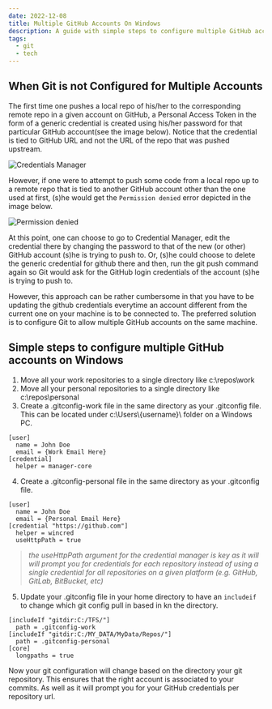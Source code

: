 ```yaml
---
date: 2022-12-08
title: Multiple GitHub Accounts On Windows
description: A guide with simple steps to configure multiple GitHub accounts on Windows.
tags:
  - git
  - tech
---
```

## When Git is not Configured for Multiple Accounts
The first time one pushes a local repo of his/her to the corresponding remote repo in a given account on GitHub, a Personal Access Token in the form of a generic credential is created using his/her password for that particular GitHub account(see the image below). Notice that the credential is tied to GitHub URL and not the URL of the repo that was pushed upstream.

![Credentials Manager](/blog/img/posts/multiple-github-accounts-in-windows/credentials-for-1st-github-push.png)

However, if one were to attempt to push some code from a local repo up to a remote repo that is tied to another GitHub account other than the one used at first, (s)he would get the `Permission denied` error depicted in the image below.

![Permission denied](/blog/img/posts/multiple-github-accounts-in-windows/remote-push-error-on-2nd-github-account.png)

At this point, one can choose to go to Credential Manager, edit the credential there by changing the password to that of the new (or other) GitHub account (s)he is trying to push to. Or, (s)he could choose to delete the generic credential for github there and then, run the git push command again so Git would ask for the GitHub login credentials of the account (s)he is trying to push to.

However, this approach can be rather cumbersome in that you have to be updating the github credentials everytime an account different from the current one on your machine is to be connected to. The preferred solution is to configure Git to allow multiple GitHub accounts on the same machine.

## Simple steps to configure multiple GitHub accounts on Windows
1. Move all your work repositories to a single directory like c:\repos\work
2. Move all your personal repositories to a single directory like c:\repos\personal
3. Create a .gitconfig-work file in the same directory as your .gitconfig file. This can be located under c:\Users\\{username}\ folder on a Windows PC.
```
[user]
  name = John Doe
  email = {Work Email Here}
[credential]
  helper = manager-core
```
4. Create a .gitconfig-personal file in the same directory as your .gitconfig file.
```
[user]
  name = John Doe
  email = {Personal Email Here}
[credential "https://github.com"]
  helper = wincred
  useHttpPath = true
```
> _the useHttpPath argument for the credential manager is key as it will will prompt you for credentials for each repository instead of using a single credential for all repositories on a given platform (e.g. GitHub, GitLab, BitBucket, etc)_
5. Update your .gitconfig file in your home directory to have an `includeif` to change which git config pull in based in kn the directory.
```
[includeIf "gitdir:C:/TFS/"]
  path = .gitconfig-work
[includeIf "gitdir:C:/MY_DATA/MyData/Repos/"]
  path = .gitconfig-personal
[core]
  longpaths = true
```
Now your git configuration will change based on the directory your git repository. This ensures that the right account is associated to your commits. As well as it will prompt you for your GitHub credentials per repository url.